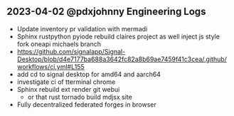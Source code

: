 ## 2023-04-02 @pdxjohnny Engineering Logs

- Update inventory pr validation with mermadi
- Sphinx rustpython pyiode rebuild claires project as well inject js style fork oneapi michaels branch
- https://github.com/signalapp/Signal-Desktop/blob/d4e7177ba688a3642fc82a8b69ae7459f41c3cea/.github/workflows/ci.yml#L155
- add cd to signal desktop for amd64 and aarch64
- investigate ci of tterminal chrome
- Sphinx rebuild ext render git webui
  - or that rust tornado build mdjsx site
- Fully decentralized federated forges in browser